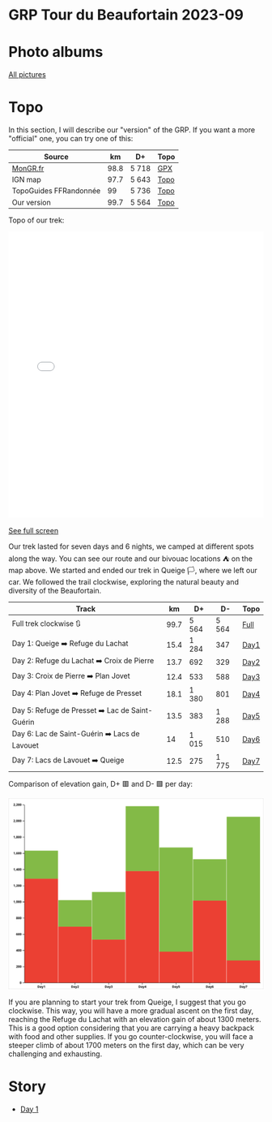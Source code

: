# GRP Tour du Beaufortain 2023-09

# Photo albums

[All pictures](photos)

# Topo

In this section, I will describe our "version" of the GRP. If you want a more "official" one, you can try one of this:

| Source | km | D+ | Topo |
| ------ | -- | -- | ---- |
| [MonGR.fr](https://www.mongr.fr/trouver-prochaine-randonnee/itineraire/gr-de-pays-tour-du-beaufortain) | 98.8 | 5 718 | [GPX](gpx/mongr.gpx) |
| IGN map | 97.7 | 5 643 | [Topo](https://brouter.de/brouter-web/#map=12/45.7106/6.5846/1069&lonlats=6.458923,45.720413;6.452786,45.721452;6.451077,45.729223;6.499572,45.753122;6.51,45.766581;6.528862,45.783627;6.542916,45.773719;6.547723,45.762583;6.589072,45.771684;6.642459,45.794818;6.704108,45.776389;6.71799,45.746609;6.717322,45.722332;6.726768,45.69928;6.718225,45.695839;6.678999,45.659881;6.641579,45.648668;6.608457,45.617868;6.567721,45.647408;6.562539,45.652795;6.536264,45.645698;6.539376,45.655051;6.53355,45.657027;6.522724,45.656199;6.495845,45.659574;6.470711,45.684957;6.453127,45.702628;6.461468,45.717286;6.460235,45.719237;6.45936,45.720376&profile=hiking-mountain) |
| TopoGuides FFRandonnée | 99 | 5 736 | [Topo](https://brouter.de/brouter-web/#map=12/45.7126/6.6059/1069&lonlats=6.458923,45.720413;6.452786,45.721452;6.451077,45.729223;6.499572,45.753122;6.510172,45.76435;6.50721,45.766445;6.507082,45.772283;6.527885,45.782766;6.532231,45.784795;6.542916,45.773719;6.547723,45.762583;6.589072,45.771684;6.642459,45.794818;6.693056,45.781861;6.704108,45.776389;6.707416,45.755323;6.707953,45.754885;6.71799,45.746609;6.717195,45.724099;6.726768,45.69928;6.718225,45.695839;6.678999,45.659881;6.642201,45.649096;6.607847,45.617369;6.607118,45.618931;6.567721,45.647408;6.562539,45.652795;6.536264,45.645698;6.539376,45.655051;6.53355,45.657027;6.522724,45.656199;6.495845,45.659574;6.470711,45.684957;6.453127,45.702628;6.457794,45.718166;6.458416,45.719274;6.459076,45.720035;6.45936,45.720376&straight=15&profile=hiking-mountain)
| Our version | 99.7 | 5 564 | [Topo](https://brouter.de/brouter-web/#map=12/45.7113/6.5863/standard&lonlats=6.458923,45.720413;6.452786,45.721452;6.451077,45.729223;6.499572,45.753122;6.507275,45.76718;6.52799,45.782817;6.530567,45.787899;6.542916,45.773719;6.547723,45.762583;6.58941,45.771426;6.642459,45.794818;6.689601,45.763751;6.713526,45.750592;6.71799,45.746609;6.717322,45.722332;6.705565,45.71133;6.698699,45.70979;6.696639,45.700258;6.696084,45.674213;6.664785,45.64874;6.656663,45.645114;6.651235,45.638918;6.63939,45.637172;6.608457,45.617868;6.581841,45.651308;6.567721,45.647408;6.562539,45.652795;6.536264,45.645698;6.538539,45.654848;6.53355,45.657027;6.522724,45.656199;6.495845,45.659574;6.470711,45.684957;6.453127,45.702628;6.45789,45.718168;6.459655,45.719301;6.45936,45.720376&profile=hiking-mountain) |

Topo of our trek:

<iframe width="100%" height="564px" frameborder="0" allowfullscreen allow="geolocation" src="//umap.openstreetmap.fr/en/map/treck-beaufortain_945878?scaleControl=false&miniMap=false&scrollWheelZoom=false&zoomControl=true&allowEdit=false&moreControl=true&searchControl=null&tilelayersControl=null&embedControl=null&datalayersControl=true&onLoadPanel=undefined&captionBar=false&captionMenus=true&datalayers=2929913%2C2941317#11/45.7266/6.5836"></iframe><p><a href="//umap.openstreetmap.fr/en/map/treck-beaufortain_945878">See full screen</a></p>

Our trek lasted for seven days and 6 nights, we camped at different spots along the way. You can see our route and our bivouac locations ⛺️ on the map above. We started and ended our trek in Queige 🏳️, where we left our car. We followed the trail clockwise, exploring the natural beauty and diversity of the Beaufortain.

| Track | km | D+ | D- | Topo |
| ----- | -- | -- | -- | ---- |
| Full trek clockwise 🔃 | 99.7 | 5 564 | 5 564 | [Full](https://brouter.de/brouter-web/#map=12/45.7113/6.5863/standard&lonlats=6.458923,45.720413;6.452786,45.721452;6.451077,45.729223;6.499572,45.753122;6.507275,45.76718;6.52799,45.782817;6.530567,45.787899;6.542916,45.773719;6.547723,45.762583;6.58941,45.771426;6.642459,45.794818;6.689601,45.763751;6.713526,45.750592;6.71799,45.746609;6.717322,45.722332;6.705565,45.71133;6.698699,45.70979;6.696639,45.700258;6.696084,45.674213;6.664785,45.64874;6.656663,45.645114;6.651235,45.638918;6.63939,45.637172;6.608457,45.617868;6.581841,45.651308;6.567721,45.647408;6.562539,45.652795;6.536264,45.645698;6.538539,45.654848;6.53355,45.657027;6.522724,45.656199;6.495845,45.659574;6.470711,45.684957;6.453127,45.702628;6.45789,45.718168;6.459655,45.719301;6.45936,45.720376&profile=hiking-mountain) |
| Day 1: Queige ➡️ Refuge du Lachat | 15.4 | 1 284 | 347 |[Day1](https://brouter.de/brouter-web/#map=13/45.7577/6.4807/OpenTopoMap&lonlats=6.458923,45.720413;6.452789,45.721499;6.451077,45.729223;6.499572,45.753122;6.507275,45.76718;6.52799,45.782817;6.530567,45.787899&profile=hiking-mountain) |
| Day 2: Refuge du Lachat ➡️ Croix de Pierre | 13.7 | 692 | 329 | [Day2](https://brouter.de/brouter-web/#map=14/45.7785/6.5716/OpenTopoMap&lonlats=6.530567,45.787899;6.542916,45.773719;6.547723,45.762583;6.58941,45.771426;6.623297,45.794459&profile=hiking-mountain)
| Day 3: Croix de Pierre ➡️ Plan Jovet | 12.4 | 533 | 588 | [Day3](https://brouter.de/brouter-web/#map=14/45.7737/6.6712/OpenTopoMap&lonlats=6.62323,45.794489;6.642496,45.794848;6.689601,45.763751;6.713526,45.750592&profile=hiking-mountain) |
| Day 4: Plan Jovet ➡️ Refuge de Presset | 18.1 | 1 380 | 801 | [Day4](https://brouter.de/brouter-web/#map=12/45.7075/6.7037/OpenTopoMap&lonlats=6.713526,45.750592;6.71799,45.746609;6.717322,45.722332;6.705565,45.71133;6.698699,45.70979;6.696639,45.700258;6.696084,45.674213;6.664785,45.64874&profile=hiking-mountain) |
| Day 5: Refuge de Presset ➡️ Lac de Saint-Guérin | 13.5 | 383 | 1 288 | [Day5](https://brouter.de/brouter-web/#map=14/45.6361/6.6209/OpenTopoMap&lonlats=6.664785,45.64874;6.656663,45.645114;6.651235,45.638918;6.63939,45.637172;6.608457,45.617868;6.581841,45.651308&profile=hiking-mountain) |
| Day 6: Lac de Saint-Guérin ➡️ Lacs de Lavouet | 14 | 1 015 | 510 | [Day6](https://brouter.de/brouter-web/#map=14/45.6521/6.5424/OpenTopoMap&lonlats=6.581841,45.651308;6.567721,45.647408;6.562539,45.652795;6.536264,45.645698;6.538539,45.654848;6.53355,45.657027;6.522724,45.656199;6.497254,45.657938&profile=hiking-mountain) |
| Day 7: Lacs de Lavouet ➡️ Queige | 12.5 | 275 | 1 775 | [Day7](https://brouter.de/brouter-web/#map=13/45.6926/6.4759/standard&lonlats=6.497265,45.658245;6.470711,45.684957;6.453127,45.702628;6.457866,45.718162;6.459653,45.719314;6.45936,45.720376&profile=hiking-mountain) |

Comparison of elevation gain, D+ 🟥 and D- 🟩 per day:

![Elevation per day](img/elevation_bar_chart.svg)

If you are planning to start your trek from Queige, I suggest that you go clockwise. This way, you will have a more gradual ascent on the first day, reaching the Refuge du Lachat with an elevation gain of about 1300 meters. This is a good option considering that you are carrying a heavy backpack with food and other supplies. If you go counter-clockwise, you will face a steeper climb of about 1700 meters on the first day, which can be very challenging and exhausting.

# Story

- [Day 1](day1.md)